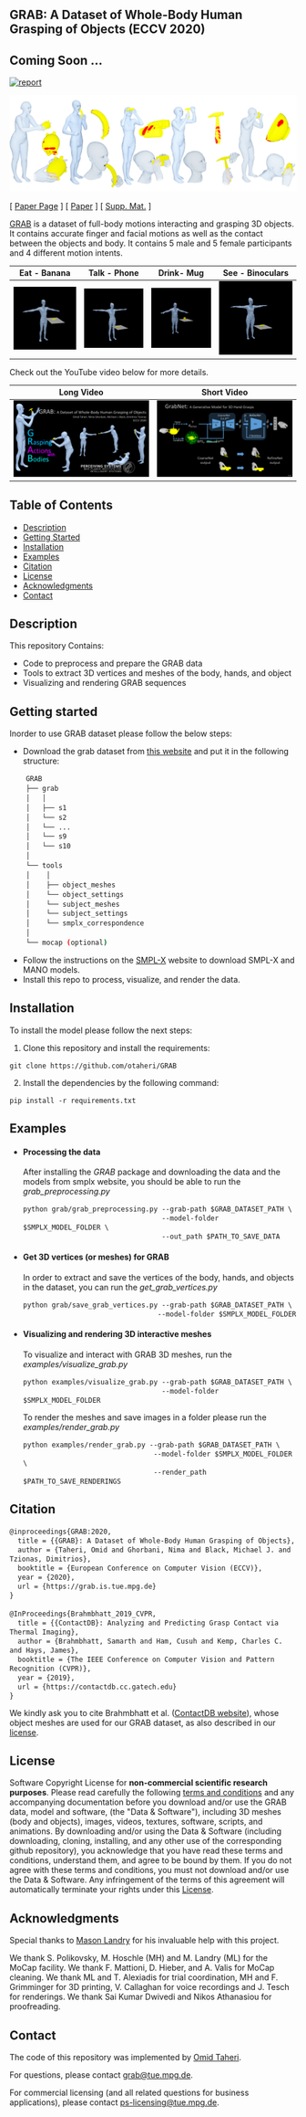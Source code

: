 ## GRAB: A Dataset of Whole-Body Human Grasping of Objects (ECCV 2020)

## Coming Soon ...

[![report](https://img.shields.io/badge/arxiv-report-red)](https://grab.is.tue.mpg.de)

![GRAB-Teaser](images/teaser.png)

[ [Paper Page](https://grab.is.tue.mpg.de) ]
[ [Paper](https://www.ecva.net/papers/eccv_2020/papers_ECCV/papers/123490562.pdf) ]
[ [Supp. Mat.](https://www.ecva.net/papers/eccv_2020/papers_ECCV/papers/123490562-supp.pdf) ]

[GRAB](http://grab.is.tue.mpg.de) is a dataset of full-body motions interacting and grasping 3D objects.
It contains accurate finger and facial motions as well as the contact between the objects and body. It contains 5 male and 5 female participants and 4
different motion intents.



| Eat - Banana | Talk - Phone|Drink- Mug | See - Binoculars|
| :---: | :---: |:---: | :---: |
| ![GRAB-Teaser](images/banana.gif)|![GRAB-Teaser](images/phone.gif)|![GRAB-Teaser](images/mug.gif)|![GRAB-Teaser](images/binoculars.gif)|



Check out the YouTube video below for more details.

| Long Video | Short Video |
| :---: | :---: |
|  [![LongVideo](images/long.png)](https://youtu.be/s5syYMxmNHA) | [![ShortVideo](images/short.png)](https://youtu.be/s5syYMxmNHA) |


## Table of Contents
  * [Description](#description)
  * [Getting Started](#getting-started)
  * [Installation](#installation)
  * [Examples](#examples)
  * [Citation](#citation)
  * [License](#license)
  * [Acknowledgments](#acknowledgments)
  * [Contact](#contact)



## Description

This repository Contains:
- Code to preprocess and prepare the GRAB data
- Tools to extract 3D vertices and meshes of the body, hands, and object
- Visualizing and rendering GRAB sequences

## Getting started
Inorder to use GRAB dataset please follow the below steps:

- Download the grab dataset from [this website](http://grab.is.tue.mpg.de) and put it in the following structure:
```bash
    GRAB
    ├── grab
    │   │
    │   ├── s1
    │   └── s2
    │   └── ...
    │   └── s9
    │   └── s10
    │  
    └── tools
    │    │
    │    ├── object_meshes
    │    └── object_settings
    │    └── subject_meshes
    │    └── subject_settings
    │    └── smplx_correspondence
    │  
    └── mocap (optional)
```
- Follow the instructions on the [SMPL-X](https://smpl-x.is.tue.mpg.de) website to download SMPL-X and MANO models.
- Install this repo to process, visualize, and render the data.

## Installation

To install the model please follow the next steps:

1. Clone this repository and install the requirements: 

```Shell
git clone https://github.com/otaheri/GRAB
```
2. Install the dependencies by the following command:
```
pip install -r requirements.txt

```

## Examples

- #### Processing the data

    After installing the *GRAB* package and downloading the data and the models from smplx website, you should be able to run the *grab_preprocessing.py*
    
    ```Shell
    python grab/grab_preprocessing.py --grab-path $GRAB_DATASET_PATH \
                                      --model-folder $SMPLX_MODEL_FOLDER \
                                      --out_path $PATH_TO_SAVE_DATA
    ```

- #### Get 3D vertices (or meshes) for GRAB
    
    In order to extract and save the vertices of the body, hands, and objects in the dataset, you can run the *get_grab_vertices.py*
    
    ```Shell
    python grab/save_grab_vertices.py --grab-path $GRAB_DATASET_PATH \
                                     --model-folder $SMPLX_MODEL_FOLDER
    ```


- #### Visualizing and rendering 3D interactive meshes
    
    To visualize and interact with GRAB 3D meshes, run the *examples/visualize_grab.py*
    
    ```Shell
    python examples/visualize_grab.py --grab-path $GRAB_DATASET_PATH \
                                      --model-folder $SMPLX_MODEL_FOLDER
    ```
    
    To render the meshes and save images in a folder please run the  *examples/render_grab.py*
    
    ```Shell
    python examples/render_grab.py --grab-path $GRAB_DATASET_PATH \
                                    --model-folder $SMPLX_MODEL_FOLDER \
                                    --render_path $PATH_TO_SAVE_RENDERINGS
    ```



## Citation

```
@inproceedings{GRAB:2020,
  title = {{GRAB}: A Dataset of Whole-Body Human Grasping of Objects},
  author = {Taheri, Omid and Ghorbani, Nima and Black, Michael J. and Tzionas, Dimitrios},
  booktitle = {European Conference on Computer Vision (ECCV)},
  year = {2020},
  url = {https://grab.is.tue.mpg.de}
}

@InProceedings{Brahmbhatt_2019_CVPR,
  title = {{ContactDB}: Analyzing and Predicting Grasp Contact via Thermal Imaging},
  author = {Brahmbhatt, Samarth and Ham, Cusuh and Kemp, Charles C. and Hays, James},
  booktitle = {The IEEE Conference on Computer Vision and Pattern Recognition (CVPR)},
  year = {2019},
  url = {https://contactdb.cc.gatech.edu}
}
```
We kindly ask you to cite Brahmbhatt et al. ([ContactDB website](https://contactdb.cc.gatech.edu/)), whose object meshes are used for our GRAB dataset, as also described in our [license](./LICENSE).

## License
Software Copyright License for **non-commercial scientific research purposes**.
Please read carefully the following [terms and conditions](https://github.com/otaheri/GRAB/blob/master/LICENSE) and any accompanying documentation
before you download and/or use the GRAB data, model and software, (the "Data & Software"),
including 3D meshes (body and objects), images, videos, textures, software, scripts, and animations.
By downloading and/or using the Data & Software (including downloading,
cloning, installing, and any other use of the corresponding github repository),
you acknowledge that you have read these terms and conditions, understand them,
and agree to be bound by them. If you do not agree with these terms and conditions,
you must not download and/or use the Data & Software. Any infringement of the terms of
this agreement will automatically terminate your rights under this [License](./LICENSE).


## Acknowledgments

Special thanks to [Mason Landry](https://ps.is.tuebingen.mpg.de/person/mlandry) for his invaluable help with this project.

We thank S. Polikovsky, M. Hoschle (MH) and M. Landry (ML)
for the MoCap facility. We thank F. Mattioni, D. Hieber, and A. Valis for MoCap
cleaning. We thank ML and T. Alexiadis for trial coordination, MH and F. Grimminger
for 3D printing, V. Callaghan for voice recordings and J. Tesch for renderings. We thank Sai Kumar Dwivedi and Nikos Athanasiou for proofreading.
## Contact
The code of this repository was implemented by [Omid Taheri](https://ps.is.tue.mpg.de/person/otaheri).

For questions, please contact [grab@tue.mpg.de](mailto:grab@tue.mpg.de).

For commercial licensing (and all related questions for business applications), please contact [ps-licensing@tue.mpg.de](mailto:ps-licensing@tue.mpg.de).

